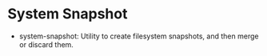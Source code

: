 System Snapshot
===============

* system-snapshot: Utility to create filesystem snapshots, and then merge or discard them.
